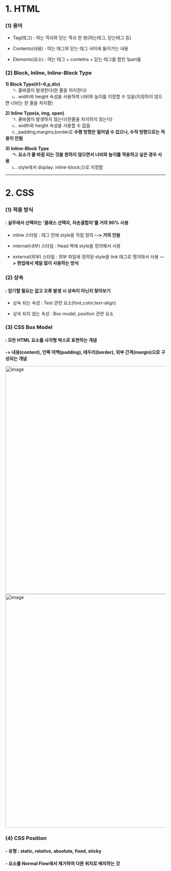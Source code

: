 # 1. HTML

### (1) 용어

- Tag(태그) : 여는 꺽쇠와 닫는 꺽쇠 한 쌍(여는태그, 닫는태그 등)

- Contents(내용) : 여는 태그와 닫는 태그 사이에 들어가는 내용

- Elements(요소) : 여는 태그 + contetns + 닫는 태그를 합친 1part를

### (2) Block, Inline, Inline-Block Type

**1) Block Type(h1~6,p,div)**  
&nbsp;&nbsp;&nbsp;&nbsp;&nbsp;ㄱ. 줄바꿈이 발생한다(한 줄을 차지한다)  
&nbsp;&nbsp;&nbsp;&nbsp;&nbsp;ㄴ. width와 height 속성을 사용하여 너비와 높이를 지정할 수 있음(지정하지 않으면 너비는 한 줄을 차지함)  

**2) Inline Type(a, img, span)**    
&nbsp;&nbsp;&nbsp;&nbsp;&nbsp;ㄱ. 줄바꿈이 발생하지 않는다(한줄을 차지하지 않는다)  
&nbsp;&nbsp;&nbsp;&nbsp;&nbsp;ㄴ. width와 height 속성을 사용할 수 없음  
&nbsp;&nbsp;&nbsp;&nbsp;&nbsp;ㄷ, padding,margins,border로 **수평 방향은 밀어낼 수 있으나, 수직 방향으로는 적용이 안됨**  

**3) Inline-Block Type**    
&nbsp;&nbsp;&nbsp;&nbsp;&nbsp;**ㄱ. 요소가 줄 바꿈 되는 것을 원하지 않으면서 너비와 높이를 적용하고 싶은 경우 사용**  
&nbsp;&nbsp;&nbsp;&nbsp;&nbsp;ㄴ. style에서 display: inline-block;으로 지정함

---



# 2. CSS

### (1) 적용 방식

#### : 실무에서 선택자는 '클래스 선택자, 자손결합자'를 거의 90% 사용

- inline 스타일 : 태그 안에 style을 직접 정의 **--> 거의 안씀**

- internal(내부) 스타일 : Head 쪽에 style을 정의해서 사용

- external(외부) 스타일 : 외부 파일에 정의된 style을 link 태그로 땡겨와서 사용 
  **--> 현업에서 제일 많이 사용하는 방식**

### (2) 상속

#### : 암기할 필요는 없고 오류 발생 시 상속이 아닌지 찾아보기

- 상속 되는 속성 : Text 관련 요소(font,color,text-align)

- 상속 되지 않는 속성 : Box model, position 관련 요소  

### (3) CSS Box Model

#### : 모든 HTML 요소를 사각형 박스로 표현하는 개념

  **-> 내용(content), 안쪽 여백(padding), 테두리(border), 외부 간격(margin)으로 구성되는 개념**  

<img title="" src="https://github.com/JeongJonggil/TIL/assets/139416006/ac8c59df-99df-4f06-8a99-e5e4cc26eda3" alt="image" width="716" data-align="left">

<img title="" src="https://github.com/JeongJonggil/TIL/assets/139416006/ed415a1f-20c2-466e-97fd-d0a647a70ee6" alt="image" width="734" data-align="left">



### (4) CSS Position

#### - 유형 : static, relative, absolute, fixed, sticky

#### - 요소를 Normal Flow에서 제거하여 다른 위치로 배치하는 것

       
